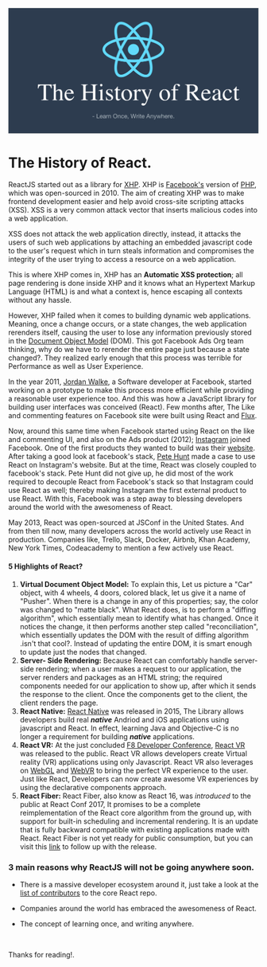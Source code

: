 

![React_banner](/images/react_banner.png)

# The History of React.

ReactJS started out as a library for [XHP](https://web.facebook.com/notes/facebook-engineering/xhp-a-new-way-to-write-php/294003943919/?_rdc=1&_rdr). XHP is [Facebook's](www.facebook.com) version of [PHP](http://php.net/manual/en/intro-whatis.php), which was open-sourced in 2010. The aim of creating XHP was to make frontend development easier and help avoid cross-site scripting attacks (XSS). XSS is a very common attack vector that inserts malicious codes into a web application. 

XSS does not attack the web application directly, instead, it attacks the users of such web applications by attaching an embedded javascript code to the user's request which in turn steals information and compromises the integrity of the user trying to access a resource on a web application. 

This is where XHP comes in, XHP has an **Automatic XSS protection**;  all page rendering is done inside XHP and it knows what an Hypertext Markup Language (HTML) is and what a context is, hence escaping all contexts without any hassle. 

However, XHP failed when it comes to building dynamic web applications. Meaning, once a change occurs, or a state changes, the web application rerenders itself, causing the user to lose any information previously stored in the [Document Object Model](https://www.w3.org/TR/DOM-Level-2-Core/introduction.html) (DOM). This got Facebook Ads Org team thinking, why do we have to rerender the entire page just because a state changed?. They realized early enough that this process was terrible for Performance as well as User Experience. 

 In the year 2011, [Jordan Walke](https://twitter.com/jordwalke), a Software developer at Facebook, started working on a prototype to make this process more efficient while providing a reasonable user experience too. And this was how a JavaScript library for building user interfaces was conceived (React).  Few months after, The Like and commenting features on Facebook site were built using React and [Flux](https://facebook.github.io/flux/).

Now, around this same time when Facebook started using React on the like and commenting UI, and also on the Ads product (2012); [Instagram](https://www.instagram.com/) joined Facebook. One of the first products they wanted to build was their [website](https://www.instagram.com/). After taking a good look at facebook's stack,  [Pete Hunt](https://twitter.com/floydophone) made a case to use React on Instagram's website. But at the time, React was closely coupled to facebook's stack. Pete Hunt did not give up, he did most of the work required to decouple React from Facebook's stack so that Instagram could use React as well; thereby making Instagram the first external product to use React. With this, Facebook was a step away to blessing developers around the world with the awesomeness of React.

May 2013, React was open-sourced at JSConf in the United States. And from then till now, many developers across the world actively use React in production. Companies like, Trello, Slack, Docker, Airbnb, Khan Academy, New York Times, Codeacademy to mention a few actively use React.


#### 5 Highlights of React?

1. **Virtual Document Object Model:** To explain this, Let us picture a "Car" object, with 4 wheels, 4 doors, colored black, let us give it a name of "Pusher". When there is a change in any of this properties; say, the color was changed to "matte black". What React does, is to perform a "diffing algorithm", which essentially mean to identify what has changed. Once it notices the change, it then performs another step called "reconciliation", which essentially updates the DOM with the result of diffing algorithm .isn't that cool?. Instead of updating the entire DOM, it is smart enough to update just the nodes that changed.
2. **Server- Side Rendering:**  Because React can comfortably handle server-side rendering; when a user makes a request to our application, the server renders and packages as an HTML string; the required components needed for our application to show up, after which it sends the response to the client. Once the components get to the client, the client renders the page. 
3. **React Native:** [React Native](https://facebook.github.io/React-native/) was released in 2015, The Library allows developers build real ***native*** Andriod and iOS applications using javascript and React. In effect, learning Java and Objective-C is no longer a requirement for building ***native*** applications. 
4. **React VR:** At the just concluded [F8 Developer Conference](https://www.fbf8.com/), [React VR](https://facebook.github.io/React-vr/) was released to the public. React VR allows developers create Virtual reality (VR) applications using only Javascript. React VR also leverages on [WebGL](https://developer.mozilla.org/en-US/docs/Web/API/WebGL_API) and [WebVR](https://webvr.info/) to bring the perfect VR experience to the user. Just like React, Developers can now create awesome VR experiences by using the declarative components approach.
5. **React Fiber:** React Fiber, also know as React 16, was *introduced* to the public at React Conf 2017, It promises to be a complete reimplementation of the React core algorithm from the ground up, with support for built-in scheduling and incremental rendering. It is an update that is fully backward compatible with existing applications made with React. React Fiber is not yet ready for public consumption, but you can visit this [link](http://isfiberreadyyet.com/) to follow up with the release.



### 3 main reasons why ReactJS will not be going anywhere soon.

- There is a massive developer ecosystem around it, just take a look at the [list of contributors](https://github.com/facebook/React/graphs/contributors?from=2013-05-26&to=2017-05-21&type=c) to the core React repo.

- Companies around the world has embraced the awesomeness of React.

- The concept of learning once, and writing anywhere.

  ​

Thanks for reading!.